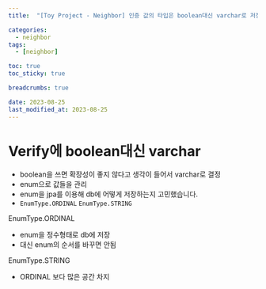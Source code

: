 ```yaml
---
title:  "[Toy Project - Neighbor] 인증 값의 타입은 boolean대신 varchar로 저장하는 것에 대해"

categories:
  - neighbor
tags:
  - [neighbor]

toc: true
toc_sticky: true

breadcrumbs: true

date: 2023-08-25
last_modified_at: 2023-08-25
---
```



# Verify에 boolean대신 varchar

- boolean을 쓰면 확장성이 좋지 않다고 생각이 들어서 varchar로 결정
- enum으로 값들을 관리
- enum을 jpa를 이용해 db에 어떻게 저장하는지 고민했습니다.
- `EnumType.ORDINAL` `EnumType.STRING`

EnumType.ORDINAL

- enum을 정수형태로 db에 저장
- 대신 enum의 순서를 바꾸면 안됨

EnumType.STRING

- ORDINAL 보다 많은 공간 차지